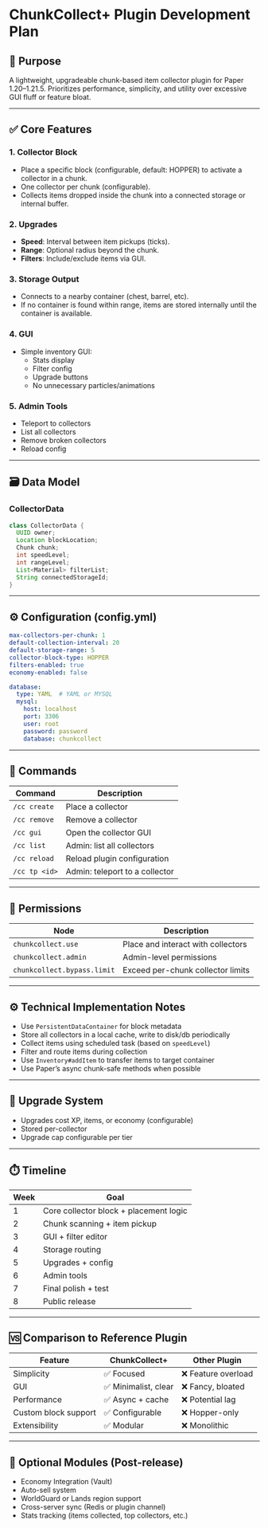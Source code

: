 
# ChunkCollect+ Plugin Development Plan

## 🔧 Purpose
A lightweight, upgradeable chunk-based item collector plugin for Paper 1.20–1.21.5. Prioritizes performance, simplicity, and utility over excessive GUI fluff or feature bloat.

---

## ✅ Core Features

### 1. Collector Block
- Place a specific block (configurable, default: HOPPER) to activate a collector in a chunk.
- One collector per chunk (configurable).
- Collects items dropped inside the chunk into a connected storage or internal buffer.

### 2. Upgrades
- **Speed**: Interval between item pickups (ticks).
- **Range**: Optional radius beyond the chunk.
- **Filters**: Include/exclude items via GUI.

### 3. Storage Output
- Connects to a nearby container (chest, barrel, etc).
- If no container is found within range, items are stored internally until the container is available.

### 4. GUI
- Simple inventory GUI:
    - Stats display
    - Filter config
    - Upgrade buttons
    - No unnecessary particles/animations

### 5. Admin Tools
- Teleport to collectors
- List all collectors
- Remove broken collectors
- Reload config

---

## 🗃️ Data Model

### CollectorData
```java
class CollectorData {
  UUID owner;
  Location blockLocation;
  Chunk chunk;
  int speedLevel;
  int rangeLevel;
  List<Material> filterList;
  String connectedStorageId;
}
```

---

## ⚙️ Configuration (config.yml)
```yaml
max-collectors-per-chunk: 1
default-collection-interval: 20
default-storage-range: 5
collector-block-type: HOPPER
filters-enabled: true
economy-enabled: false

database:
  type: YAML  # YAML or MYSQL
  mysql:
    host: localhost
    port: 3306
    user: root
    password: password
    database: chunkcollect
```

---

## 🧪 Commands

| Command | Description |
|--------|-------------|
| `/cc create` | Place a collector |
| `/cc remove` | Remove a collector |
| `/cc gui` | Open the collector GUI |
| `/cc list` | Admin: list all collectors |
| `/cc reload` | Reload plugin configuration |
| `/cc tp <id>` | Admin: teleport to a collector |

---

## 🔐 Permissions

| Node | Description |
|------|-------------|
| `chunkcollect.use` | Place and interact with collectors |
| `chunkcollect.admin` | Admin-level permissions |
| `chunkcollect.bypass.limit` | Exceed per-chunk collector limits |

---

## ⚙️ Technical Implementation Notes

- Use `PersistentDataContainer` for block metadata
- Store all collectors in a local cache, write to disk/db periodically
- Collect items using scheduled task (based on `speedLevel`)
- Filter and route items during collection
- Use `Inventory#addItem` to transfer items to target container
- Use Paper’s async chunk-safe methods when possible

---

## 🧱 Upgrade System

- Upgrades cost XP, items, or economy (configurable)
- Stored per-collector
- Upgrade cap configurable per tier

---

## ⏱️ Timeline

| Week | Goal |
|------|------|
| 1 | Core collector block + placement logic |
| 2 | Chunk scanning + item pickup |
| 3 | GUI + filter editor |
| 4 | Storage routing |
| 5 | Upgrades + config |
| 6 | Admin tools |
| 7 | Final polish + test |
| 8 | Public release |

---

## 🆚 Comparison to Reference Plugin

| Feature | ChunkCollect+ | Other Plugin |
|--------|----------------|---------------|
| Simplicity | ✅ Focused | ❌ Feature overload |
| GUI | ✅ Minimalist, clear | ❌ Fancy, bloated |
| Performance | ✅ Async + cache | ❌ Potential lag |
| Custom block support | ✅ Configurable | ❌ Hopper-only |
| Extensibility | ✅ Modular | ❌ Monolithic |

---

## 🧩 Optional Modules (Post-release)

- Economy Integration (Vault)
- Auto-sell system
- WorldGuard or Lands region support
- Cross-server sync (Redis or plugin channel)
- Stats tracking (items collected, top collectors, etc.)
